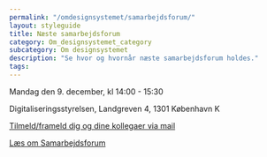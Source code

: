 ```yaml
---
permalink: "/omdesignsystemet/samarbejdsforum/"
layout: styleguide
title: Næste samarbejdsforum
category: Om_designsystemet_category
subcategory: Om designsystemet
description: "Se hvor og hvornår næste samarbejdsforum holdes."
tags:
---
```

<div class="alert alert-warning mb-6">
<div class="alert-body">
<p class="alert-heading">Mandag den 9. december, kl 14:00 - 15:30</p>
<p class="alert-text">Digitaliseringsstyrelsen, Landgreven 4, 1301 København K</p>
<p><a href="mailto:FDS@erst.dk?subject=Tilmelding%20til%20samarbejdsforum" class="icon-link">Tilmeld/frameld dig og dine kollegaer via mail</a></p>
</div></div>

<a href="/omdesignsystemet/governance/">Læs om Samarbejdsforum</a>
